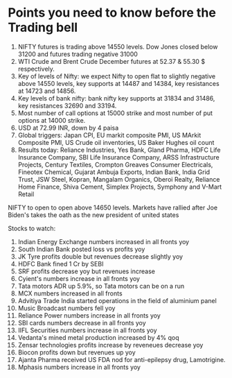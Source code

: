 # Points you need to know before the Trading bell
1. NIFTY futures is trading above 14550 levels. Dow Jones closed below 31200 and futures trading negative 31000
2. WTI Crude and Brent Crude December futures at 52.37 & 55.30 $ respectively. 
3. Key of levels of Nifty: we expect Nifty to open flat to slightly negative above 14550 levels, key supports at 14487 and 14384, key resistances at 14723 and 14856.
4. Key levels of bank nifty: bank nifty key supports at 31834 and 31486, key resistances 32690 and 33194.
5. Most number of call options at 15000 strike and most number of put options at 14000 strike.
6. USD at 72.99 INR, down by 4 paisa
7. Global triggers: Japan CPI, EU markit composite PMI, US MArkit Composite PMI, US Crude oil inventories, US Baker Hughes oil count
8. Results today: Reliance Industries, Yes Bank, Gland Pharma, HDFC Life Insurance Company, SBI Life Insurance Company, ARSS Infrastructure Projects, Century Textiles, Crompton Greaves Consumer Electricals, Fineotex Chemical, Gujarat Ambuja Exports, Indian Bank, India Grid Trust, JSW Steel, Kopran, Mangalam Organics, Oberoi Realty, Reliance Home Finance, Shiva Cement, Simplex Projects, Symphony and V-Mart Retail

NIFTY to open to open above 14650 levels. Markets have rallied after Joe Biden's takes the oath as the new president of united states

Stocks to watch:
1. Indian Energy Exchange numbers increased in all fronts yoy
2. South Indian Bank posted loss vs profits yoy
3. JK Tyre profits double but revenues decrease slightly yoy
4. HDFC Bank fined 1 Cr by SEBI
5. SRF profits decrease yoy but revenues increase 
6. Cyient's numbers increase in all fronts yoy
7. Tata motors ADR up 5.9%, so Tata motors can be on a run
8. MCX numbers increased in all fronts
9. Advitiya Trade India started operations in the field of aluminium panel
9. Music Broadcast numbers fell yoy
10. Reliance Power numbers increase in all fronts yoy
11. SBI cards numbers decrease in all fronts yoy
12. IIFL Securities numbers increase in all fronts yoy
13. Vedanta's mined metal production increased by 4% qoq
14. Zensar technologies profits increase by reveneues decrease yoy
15. Biocon profits down but revenues up yoy
16. Ajanta Pharma received US FDA nod for anti-epilepsy drug, Lamotrigine.
17. Mphasis numbers increase in all fronts yoy
